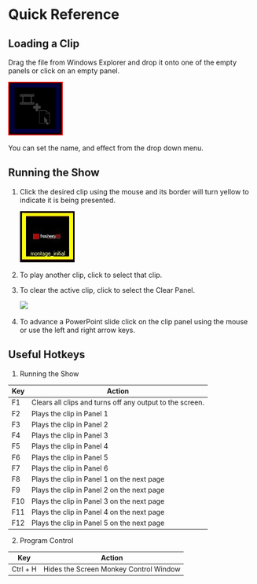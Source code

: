Quick Reference
===============

Loading a Clip
--------------

Drag the file from Windows Explorer and drop it onto one of the empty panels or click on an empty panel.

![](../images/img_170.jpg)

You can set the name, and effect from the drop down menu.

Running the Show
----------------

1.  Click the desired clip using the mouse and its border will turn yellow to indicate it is being presented.  
      
    ![](../images/img_171.jpg)  
    
2.  To play another clip, click to select that clip.
    
3.  To clear the active clip, click to select the Clear Panel.  
      
    ![](../img_172.jpg)
    
4.  To advance a PowerPoint slide click on the clip panel using the mouse or use the left and right arrow keys.
    

Useful Hotkeys
--------------

1.  Running the Show
    
|Key|Action                                                 |
|---|-------------------------------------------------------|
|F1|Clears all clips and turns off any output to the screen.|
|F2|Plays the clip in Panel 1|
|F3|Plays the clip in Panel 2|
|F4|Plays the clip in Panel 3|
|F5|Plays the clip in Panel 4|
|F6|Plays the clip in Panel 5|
|F7|Plays the clip in Panel 6|
|F8|Plays the clip in Panel 1 on the next page|
|F9|Plays the clip in Panel 2 on the next page|
|F10|Plays the clip in Panel 3 on the next page|
|F11|Plays the clip in Panel 4 on the next page|
|F12|Plays the clip in Panel 5 on the next page|

2.  Program Control
    
|Key|Action                                                 |
|---|-------------------------------------------------------|
|Ctrl + H|Hides the Screen Monkey Control Window|
